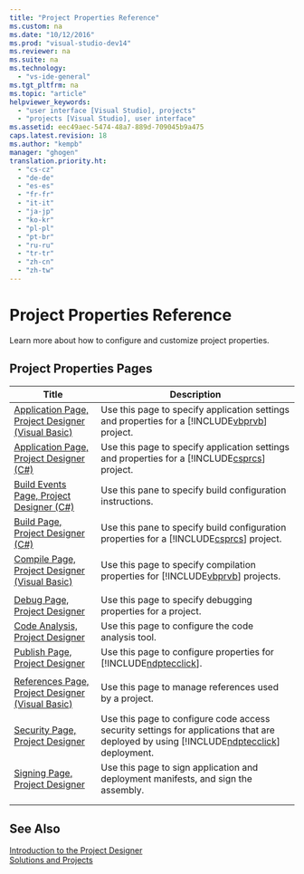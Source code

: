 ```yaml
---
title: "Project Properties Reference"
ms.custom: na
ms.date: "10/12/2016"
ms.prod: "visual-studio-dev14"
ms.reviewer: na
ms.suite: na
ms.technology: 
  - "vs-ide-general"
ms.tgt_pltfrm: na
ms.topic: "article"
helpviewer_keywords: 
  - "user interface [Visual Studio], projects"
  - "projects [Visual Studio], user interface"
ms.assetid: eec49aec-5474-48a7-889d-709045b9a475
caps.latest.revision: 18
ms.author: "kempb"
manager: "ghogen"
translation.priority.ht: 
  - "cs-cz"
  - "de-de"
  - "es-es"
  - "fr-fr"
  - "it-it"
  - "ja-jp"
  - "ko-kr"
  - "pl-pl"
  - "pt-br"
  - "ru-ru"
  - "tr-tr"
  - "zh-cn"
  - "zh-tw"
---
```

# Project Properties Reference
Learn more about how to configure and customize project properties.  
  
## Project Properties Pages  
  
|Title|Description|  
|-----------|-----------------|  
|[Application Page, Project Designer (Visual Basic)](../VS_IDE/application-page--project-designer--visual-basic-.md)|Use this page to specify application settings and properties for a [!INCLUDE[vbprvb](../VS_debugger/includes/vbprvb_md.md)] project.|  
|[Application Page, Project Designer (C#)](../VS_IDE/application-page--project-designer--csharp-.md)|Use this page to specify application settings and properties for a [!INCLUDE[csprcs](../VS_debugger/includes/csprcs_md.md)] project.|  
|[Build Events Page, Project Designer (C#)](../VS_IDE/build-events-page--project-designer--csharp-.md)|Use this pane to specify build configuration instructions.|  
|[Build Page, Project Designer (C#)](../VS_IDE/build-page--project-designer--csharp-.md)|Use this pane to specify build configuration properties for a [!INCLUDE[csprcs](../VS_debugger/includes/csprcs_md.md)] project.|  
|[Compile Page, Project Designer (Visual Basic)](../VS_IDE/compile-page--project-designer--visual-basic-.md)|Use this page to specify compilation properties for [!INCLUDE[vbprvb](../VS_debugger/includes/vbprvb_md.md)] projects.|  
|||  
|[Debug Page, Project Designer](../VS_IDE/debug-page--project-designer.md)|Use this page to specify debugging properties for a project.|  
|[Code Analysis, Project Designer](../VS_IDE/code-analysis--project-designer.md)|Use this page to configure the code analysis tool.|  
|[Publish Page, Project Designer](../VS_IDE/publish-page--project-designer.md)|Use this page to configure properties for [!INCLUDE[ndptecclick](../VS_IDE/includes/ndptecclick_md.md)].|  
|||  
|[References Page, Project Designer (Visual Basic)](../VS_IDE/references-page--project-designer--visual-basic-.md)|Use this page to manage references used by a project.|  
|[Security Page, Project Designer](../VS_IDE/security-page--project-designer.md)|Use this page to configure code access security settings for applications that are deployed by using [!INCLUDE[ndptecclick](../VS_IDE/includes/ndptecclick_md.md)] deployment.|  
|[Signing Page, Project Designer](../VS_IDE/signing-page--project-designer.md)|Use this page to sign application and deployment manifests, and sign the assembly.|  
|||  
|||  
  
## See Also  
 [Introduction to the Project Designer](assetId:///898dd854-c98d-430c-ba1b-a913ce3c73d7)   
 [Solutions and Projects](../VS_IDE/solutions-and-projects-in-visual-studio.md)